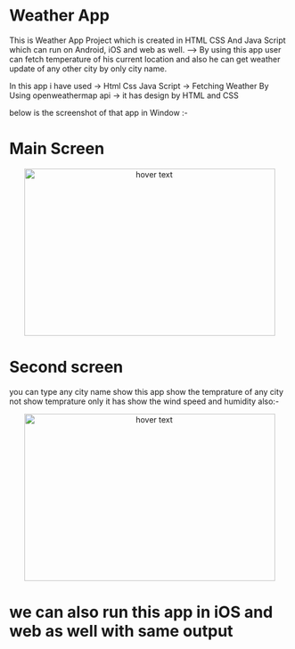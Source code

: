 #  Weather App

This is Weather App Project which is created in HTML CSS And Java Script which can run on Android, iOS and web as well.
--> By using this app user can fetch temperature of his current location and also he can get weather update of any other city by only
    city name.
    
In this app i have used
 -> Html Css Java Script
 -> Fetching Weather By Using openweathermap api
 -> it has design by HTML and CSS

below is the screenshot of that app in Window :-

# Main Screen
<p align="center">
    <img src="https://user-images.githubusercontent.com/128953865/229284412-91bf30ab-1381-4472-a61f-463fd09eda72.png" width="450"height="300" title="hover text">

</p>

# Second screen

you can type any city name show this app show the temprature of any city not show temprature only it has show the wind speed and humidity also:-

<p align="center">
    <img src="https://user-images.githubusercontent.com/128953865/229284860-e58f6564-0f2c-453b-a68d-19f1a9f5fe8c.png" width="450"height="300" title="hover text">
  </p>
 
 
 # we can also run this app in iOS and web as well with same output
